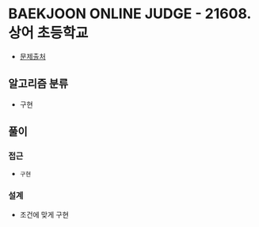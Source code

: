 # BAEKJOON ONLINE JUDGE - 21608. 상어 초등학교

- [문제출처](https://www.acmicpc.net/problem/21608 '21608. 상어 초등학교')

## 알고리즘 분류

- 구현

## 풀이

### 접근

- `구현`

### 설계

- 조건에 맞게 구현
